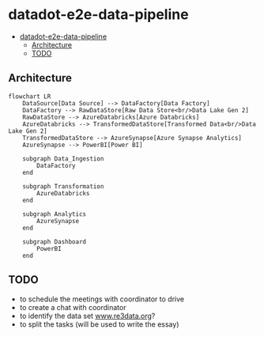 # datadot-e2e-data-pipeline

- [datadot-e2e-data-pipeline](#datadot-e2e-data-pipeline)
  - [Architecture](#architecture)
  - [TODO](#todo)


## Architecture

```mermaid
flowchart LR
    DataSource[Data Source] --> DataFactory[Data Factory]
    DataFactory --> RawDataStore[Raw Data Store<br/>Data Lake Gen 2]
    RawDataStore --> AzureDatabricks[Azure Databricks]
    AzureDatabricks --> TransformedDataStore[Transformed Data<br/>Data Lake Gen 2]
    TransformedDataStore --> AzureSynapse[Azure Synapse Analytics]
    AzureSynapse --> PowerBI[Power BI]

    subgraph Data_Ingestion
        DataFactory
    end

    subgraph Transformation
        AzureDatabricks
    end

    subgraph Analytics
        AzureSynapse
    end

    subgraph Dashboard
        PowerBI
    end
```


## TODO

* to schedule the meetings with coordinator to drive
* to create a chat with coordinator
* to identify the data set www.re3data.org?
* to split the tasks (will be used to write the essay)